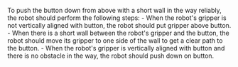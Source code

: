 To push the button down from above with a short wall in the way reliably, the robot should perform the following steps:
    - When the robot's gripper is not vertically aligned with button, the robot should put gripper above button.
    - When there is a short wall between the robot's gripper and the button, the robot should move its gripper to one side of the wall to get a clear path to the button.
    - When the robot's gripper is vertically aligned with button and there is no obstacle in the way, the robot should push down on button.